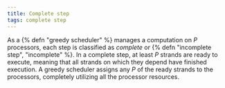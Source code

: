 ```yaml
---
title: Complete step
tags: complete step
---
```


As a {% defn "greedy scheduler" %} manages a computation on $P$ processors, each step is classified as *complete* or {% defn "incomplete step", "incomplete" %}.
In a complete step, at least $P$ strands are ready to execute, meaning that all strands
on which they depend have finished execution. A greedy scheduler assigns
any $P$ of the ready strands to the processors, completely utilizing all the processor resources.